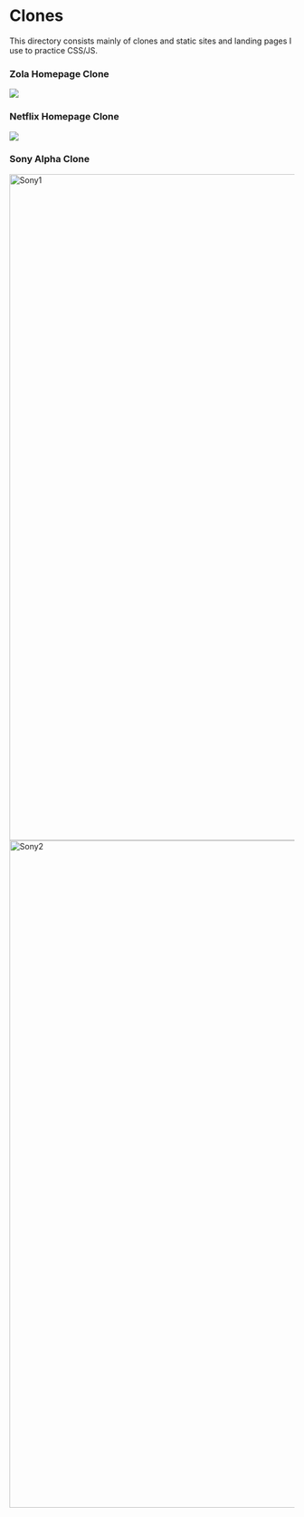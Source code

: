 # Clones
This directory consists mainly of clones and static sites and landing pages I use to practice CSS/JS.

### Zola Homepage Clone

![](https://media.giphy.com/media/KGl3gI7Uy0lLfpoO7z/giphy.gif)

### Netflix Homepage Clone

![](http://www.giphy.com/gifs/QUFsOUCXIt4qDiYjWb)

### Sony Alpha Clone

<img width="1177" alt="Sony1" src="https://user-images.githubusercontent.com/53053677/63034769-7f74dd00-be7f-11e9-8c8d-830f394b2c1f.png">
<img width="1179" alt="Sony2" src="https://user-images.githubusercontent.com/53053677/63034773-81d73700-be7f-11e9-8ac4-d8554f177f73.png">
